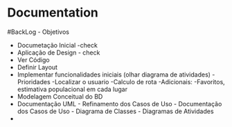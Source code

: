 # Documentation

#BackLog - Objetivos

- Documetação Inicial -check
- Aplicação de Design - check 
- Ver Código
- Definir Layout
- Implementar funcionalidades iniciais (olhar diagrama de atividades)
    -Prioridades
      -Localizar o usuario 
      -Calculo de rota
    -Adicionais:
      -Favoritos, estimativa populacional em cada lugar  
- Modelagem Conceitual do BD
- Documentação UML
        - Refinamento dos Casos de Uso
        - Documentação dos Casos de Uso
        - Diagrama de Classes
        - Diagramas de Atividades
-

